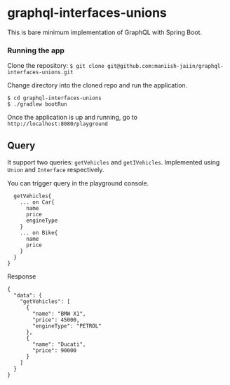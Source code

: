 # graphql-interfaces-unions

This is bare minimum implementation of GraphQL with Spring Boot.

### Running the app
Clone the repository:
```$ git clone git@github.com:maniish-jaiin/graphql-interfaces-unions.git```

Change directory into the cloned repo and run the application.

```
$ cd graphql-interfaces-unions
$ ./gradlew bootRun
```

Once the application is up and running, go to `http://localhost:8080/playground`

## Query
It support two queries: `getVehicles` and `getIVehicles`. Implemented using `Union` and `Interface` respectively.

You can trigger query in the playground console.

```query{
  getVehicles{
    ... on Car{
      name
      price
      engineType
    }
    ... on Bike{
      name
      price
    }
  }
}

```
Response

``````
{
  "data": {
    "getVehicles": [
      {
        "name": "BMW X1",
        "price": 45000,
        "engineType": "PETROL"
      },
      {
        "name": "Ducati",
        "price": 90000
      }
    ]
  }
}
